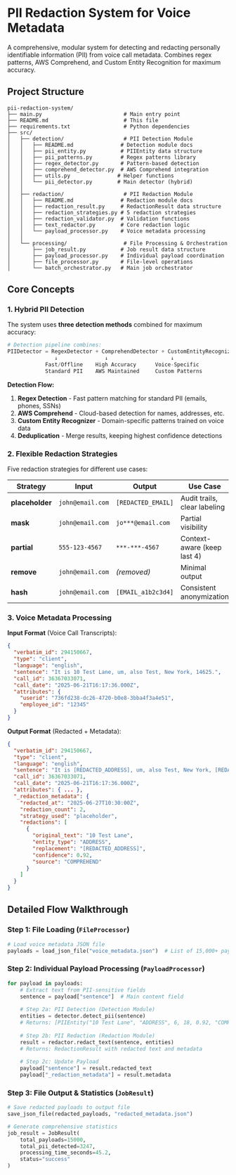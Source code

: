# PII Redaction System for Voice Metadata

A comprehensive, modular system for detecting and redacting personally identifiable information (PII) from voice call metadata. Combines regex patterns, AWS Comprehend, and Custom Entity Recognition for maximum accuracy.

## Project Structure

```
pii-redaction-system/
├── main.py                          # Main entry point
├── README.md                        # This file
├── requirements.txt                 # Python dependencies
├── src/
│   ├── detection/                   # PII Detection Module
│   │   ├── README.md               # Detection module docs
│   │   ├── pii_entity.py           # PIIEntity data structure
│   │   ├── pii_patterns.py         # Regex patterns library
│   │   ├── regex_detector.py       # Pattern-based detection
│   │   ├── comprehend_detector.py  # AWS Comprehend integration
│   │   ├── utils.py               # Helper functions
│   │   └── pii_detector.py        # Main detector (hybrid)
│   │
│   ├── redaction/                   # PII Redaction Module
│   │   ├── README.md               # Redaction module docs
│   │   ├── redaction_result.py     # RedactionResult data structure
│   │   ├── redaction_strategies.py # 5 redaction strategies
│   │   ├── redaction_validator.py  # Validation functions
│   │   ├── text_redactor.py        # Core redaction logic
│   │   └── payload_processor.py    # Voice metadata processing
│   │
│   └── processing/                  # File Processing & Orchestration
│       ├── job_result.py           # Job result data structure
│       ├── payload_processor.py    # Individual payload coordination
│       ├── file_processor.py       # File-level operations
│       └── batch_orchestrator.py   # Main job orchestrator
```

## Core Concepts

### 1. Hybrid PII Detection

The system uses **three detection methods** combined for maximum accuracy:

```python
# Detection pipeline combines:
PIIDetector = RegexDetector + ComprehendDetector + CustomEntityRecognizer
               ↓               ↓                    ↓
            Fast/Offline    High Accuracy      Voice-Specific
            Standard PII    AWS Maintained     Custom Patterns
```

**Detection Flow:**
1. **Regex Detection** - Fast pattern matching for standard PII (emails, phones, SSNs)
2. **AWS Comprehend** - Cloud-based detection for names, addresses, etc.
3. **Custom Entity Recognizer** - Domain-specific patterns trained on voice data
4. **Deduplication** - Merge results, keeping highest confidence detections

### 2. Flexible Redaction Strategies

Five redaction strategies for different use cases:

| Strategy | Input | Output | Use Case |
|----------|-------|--------|----------|
| **placeholder** | `john@email.com` | `[REDACTED_EMAIL]` | Audit trails, clear labeling |
| **mask** | `john@email.com` | `jo***@email.com` | Partial visibility |
| **partial** | `555-123-4567` | `***-***-4567` | Context-aware (keep last 4) |
| **remove** | `john@email.com` | _(removed)_ | Minimal output |
| **hash** | `john@email.com` | `[EMAIL_a1b2c3d4]` | Consistent anonymization |

### 3. Voice Metadata Processing

**Input Format** (Voice Call Transcripts):
```json
{
  "verbatim_id": 294150667,
  "type": "client",
  "language": "english", 
  "sentence": "It is 10 Test Lane, um, also Test, New York, 14625.",
  "call_id": 36367033071,
  "call_date": "2025-06-21T16:17:36.000Z",
  "attributes": {
    "userid": "736fd238-dc26-4720-b0e8-3bba4f3a4e51",
    "employee_id": "12345"
  }
}
```

**Output Format** (Redacted + Metadata):
```json
{
  "verbatim_id": 294150667,
  "type": "client", 
  "language": "english",
  "sentence": "It is [REDACTED_ADDRESS], um, also Test, New York, [REDACTED_ZIP].",
  "call_id": 36367033071,
  "call_date": "2025-06-21T16:17:36.000Z",
  "attributes": { ... },
  "_redaction_metadata": {
    "redacted_at": "2025-06-27T10:30:00Z",
    "redaction_count": 2,
    "strategy_used": "placeholder",
    "redactions": [
      {
        "original_text": "10 Test Lane",
        "entity_type": "ADDRESS",
        "replacement": "[REDACTED_ADDRESS]",
        "confidence": 0.92,
        "source": "COMPREHEND"
      }
    ]
  }
}
```

## Detailed Flow Walkthrough

### Step 1: File Loading (`FileProcessor`)
```python
# Load voice metadata JSON file
payloads = load_json_file("voice_metadata.json")  # List of 15,000+ payloads
```

### Step 2: Individual Payload Processing (`PayloadProcessor`)
```python
for payload in payloads:
    # Extract text from PII-sensitive fields
    sentence = payload["sentence"]  # Main content field
    
    # Step 2a: PII Detection (Detection Module)
    entities = detector.detect_pii(sentence)
    # Returns: [PIIEntity("10 Test Lane", "ADDRESS", 6, 18, 0.92, "COMPREHEND")]
    
    # Step 2b: PII Redaction (Redaction Module)  
    result = redactor.redact_text(sentence, entities)
    # Returns: RedactionResult with redacted text and metadata
    
    # Step 2c: Update Payload
    payload["sentence"] = result.redacted_text
    payload["_redaction_metadata"] = result.metadata
```

### Step 3: File Output & Statistics (`JobResult`)
```python
# Save redacted payloads to output file
save_json_file(redacted_payloads, "redacted_metadata.json")

# Generate comprehensive statistics
job_result = JobResult(
    total_payloads=15000,
    total_pii_detected=3247,
    processing_time_seconds=45.2,
    status="success"
)
```